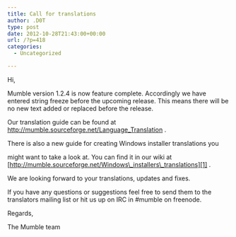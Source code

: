 ```yaml
---
title: Call for translations
author: .D0T
type: post
date: 2012-10-28T21:43:00+00:00
url: /?p=418
categories:
  - Uncategorized

---
```

Hi,

Mumble version 1.2.4 is now feature complete. Accordingly we have entered string freeze before the upcoming release. This means there will be no new text added or replaced before the release.

Our translation guide can be found at <http://mumble.sourceforge.net/Language_Translation> .

There is also a new guide for creating Windows installer translations you
  
might want to take a look at. You can find it in our wiki at [http://mumble.sourceforge.net/Windows\_installers\_translations][1] .

We are looking forward to your translations, updates and fixes.

If you have any questions or suggestions feel free to send them to the translators mailing list or hit us up on IRC in #mumble on freenode.

Regards,
  
The Mumble team

 [1]: http://mumble.sourceforge.net/Windows_installers_translations
